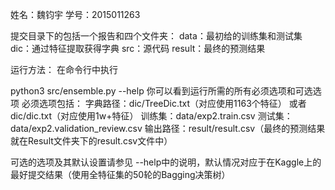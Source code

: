 姓名：魏钧宇
学号：2015011263

提交目录下的包括一个报告和四个文件夹：
data：最初给的训练集和测试集
dic：通过特征提取获得字典
src：源代码
result：最终的预测结果

运行方法：
在命令行中执行

python3 src/ensemble.py --help
你可以看到运行所需的所有必须选项和可选选项
必须选项包括：
字典路径：dic/TreeDic.txt（对应使用1163个特征） 或者 dic/dic.txt（对应使用1w+特征）
训练集：data/exp2.train.csv
测试集：data/exp2.validation_review.csv
输出路径：result/result.csv（最终的预测结果就在Result文件夹下的result.csv文件中）

可选的选项及其默认设置请参见 --help中的说明，默认情况对应于在Kaggle上的最好提交结果（使用全特征集的50轮的Bagging决策树）

